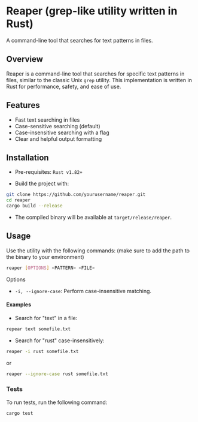 # Reaper (grep-like utility written in Rust)

A command-line tool that searches for text patterns in files.

## Overview

Reaper is a command-line tool that searches for specific text patterns in files, similar to the classic Unix `grep` utility. This implementation is written in Rust for performance, safety, and ease of use.

## Features

- Fast text searching in files
- Case-sensitive searching (default)
- Case-insensitive searching with a flag
- Clear and helpful output formatting

## Installation

- Pre-requisites: `Rust v1.82+`

- Build the project with:

```bash
git clone https://github.com/yourusername/reaper.git
cd reaper
cargo build --release
```

- The compiled binary will be available at `target/release/reaper`.

## Usage

Use the utility with the following commands: (make sure to add the path to the binary to your environment)

```bash
reaper [OPTIONS] <PATTERN> <FILE>
```

Options

- `-i, --ignore-case`: Perform case-insensitive matching.

#### Examples

- Search for "text" in a file:

```bash
repear text somefile.txt
```

- Search for "rust" case-insensitively:

```bash
reaper -i rust somefile.txt
```

or

```bash
reaper --ignore-case rust somefile.txt
```

### Tests

To run tests, run the following command:

```bash
cargo test
```
